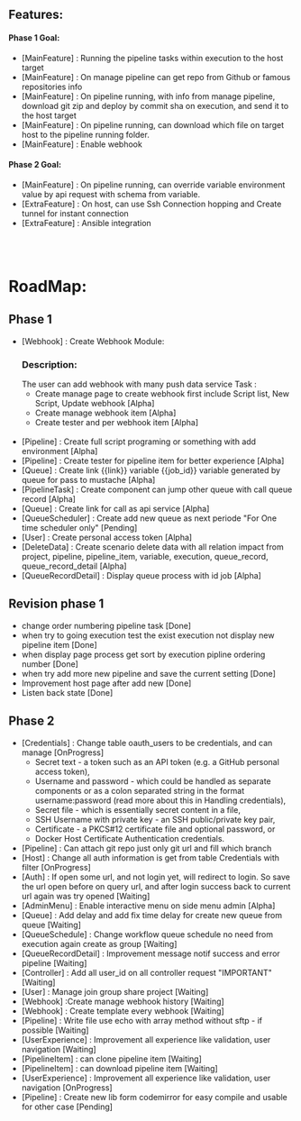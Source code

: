 ## Features:
  #### Phase 1 Goal:
  - [MainFeature] : Running the pipeline tasks within execution to the host target
  - [MainFeature] : On manage pipeline can get repo from Github or famous repositories info
  - [MainFeature] : On pipeline running, with info from manage pipeline, download git zip and deploy by commit sha on execution, and send it to the host target
  - [MainFeature] : On pipeline running, can download which file on target host to the pipeline running folder.
  - [MainFeature] : Enable webhook
  #### Phase 2 Goal:
  - [MainFeature] : On pipeline running, can override variable environment value by api request with schema from variable.
  - [ExtraFeature] : On host, can use Ssh Connection hopping and Create tunnel for instant connection 
  - [ExtraFeature] : Ansible integration

\
&nbsp;

# RoadMap:
## Phase 1 
- [Webhook] : Create Webhook Module:
  ### Description:
  The user can add webhook with many push data service
  Task :
    - Create manage page to create webhook first include Script list, New Script, Update webhook [Alpha]
    - Create manage webhook item [Alpha]
    - Create tester and per webhook item  [Alpha]
    \
    &nbsp;
- [Pipeline] : Create full script programing or something with add environment [Alpha]
- [Pipeline] : Create tester for pipeline item for better experience [Alpha] 
- [Queue] : Create link {{link}} variable {{job_id}} variable generated by queue for pass to mustache [Alpha]
- [PipelineTask] : Create component can jump other queue with call queue record  [Alpha]
- [Queue] : Create link for call as api service [Alpha]
- [QueueScheduler] : Create add new queue as next periode "For One time scheduler only" [Pending]
- [User] : Create personal access token [Alpha]
- [DeleteData] : Create scenario delete data with all relation impact from project, pipeline, pipeline_item, variable, execution, queue_record, queue_record_detail [Alpha]
- [QueueRecordDetail] : Display queue process with id job [Alpha]

## Revision phase 1
- change order numbering pipeline task [Done]
- when try to going execution test the exist execution not display new pipeline item [Done]
- when display page process get sort by execution pipline ordering number [Done]
- when try add more new pipeline and save the current setting [Done]
- Improvement host page after add new [Done]
- Listen back state [Done]

## Phase 2
- [Credentials] : Change table oauth_users to be credentials, and can manage [OnProgress]
  - Secret text - a token such as an API token (e.g. a GitHub personal access token),
  - Username and password - which could be handled as separate components or as a colon separated string in the format username:password (read more about this in Handling credentials),
  - Secret file - which is essentially secret content in a file,
  - SSH Username with private key - an SSH public/private key pair,
  - Certificate - a PKCS#12 certificate file and optional password, or
  - Docker Host Certificate Authentication credentials.
- [Pipeline] : Can attach git repo just only git url and fill which branch
- [Host] : Change all auth information is get from table Credentials with filter [OnProgress]
- [Auth] : If open some url, and not login yet, will redirect to login. So save the url open before on query url, and after login success back to current url again was try opened [Waiting] 
- [AdminMenu] : Enable interactive menu on side menu admin [Alpha]
- [Queue] : Add delay and add fix time delay for create new queue from queue [Waiting]
- [QueueSchedule] : Change workflow queue schedule no need from execution again create as group [Waiting]
- [QueueRecordDetail] : Improvement message notif success and error pipeline [Waiting]
- [Controller] : Add all user_id on all controller request "IMPORTANT" [Waiting]  
- [User] : Manage join group share project [Waiting]
- [Webhook] :Create manage webhook history [Waiting]
- [Webhook] : Create template every webhook [Waiting]
- [Pipeline] : Write file use echo with array method without sftp - if possible [Waiting]
- [UserExperience] : Improvement all experience like validation, user navigation [Waiting]
- [PipelineItem] : can clone pipeline item [Waiting]
- [PipelineItem] : can download pipeline item [Waiting]
- [UserExperience] : Improvement all experience like validation, user navigation [OnProgress] 
- [Pipeline] : Create new lib form codemirror for easy compile and usable for other case [Pending]